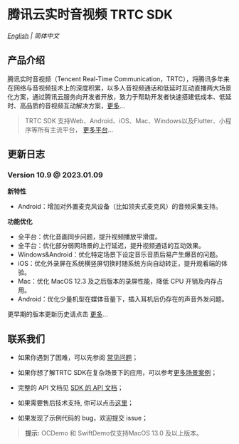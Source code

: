 # 腾讯云实时音视频 TRTC SDK

_[English](README.md) | 简体中文_

## 产品介绍

腾讯实时音视频（Tencent Real-Time Communication，TRTC），将腾讯多年来在网络与音视频技术上的深度积累，以多人音视频通话和低延时互动直播两大场景化方案，通过腾讯云服务向开发者开放，致力于帮助开发者快速搭建低成本、低延时、高品质的音视频互动解决方案，[更多](https://cloud.tencent.com/document/product/647/16788)...

> TRTC SDK 支持Web、Android、iOS、Mac、Windows以及Flutter、小程序等所有主流平台， [更多平台](https://github.com/LiteAVSDK?q=TRTC_&type=all&sort=)...

## 更新日志
### Version 10.9 @ 2023.01.09

**新特性**

- Android：增加对外置麦克风设备（比如领夹式麦克风）的音频采集支持。

**功能优化**

- 全平台：优化音画同步问题，提升视频播放平滑度。
- 全平台：优化部分弱网场景的上行延迟，提升视频通话的互动效果。
- Windows&Android：优化特定场景下设定音乐音质后易产生爆音的问题。
- iOS：优化外录屏在系统横竖屏切换时随系统方向自动转正，提升观看端的体验。
- Mac：优化 MacOS 12.3 及之后版本的录屏性能，降低 CPU 开销及内存占用。
- Android：优化少量机型在媒体音量下，插入耳机后仍存在的声音外发问题。

更早期的版本更新历史请点击  [更多](https://cloud.tencent.com/document/product/647/46907)...


## 联系我们
- 如果你遇到了困难，可以先参阅 [常见问题](https://cloud.tencent.com/document/product/647/43018)；

- 如果你想了解TRTC SDK在复杂场景下的应用，可以参考[更多场景案例](https://cloud.tencent.com/document/product/647/57486)；

- 完整的 API 文档见 [SDK 的 API 文档](https://cloud.tencent.com/document/product/647/32258)；
- 如果需要售后技术支持, 你可以点击[这里](https://cloud.tencent.com/document/product/647/19906)；
- 如果发现了示例代码的 bug，欢迎提交 issue；

>**提示:** 
> OCDemo 和 SwiftDemo仅支持MacOS 13.0 及以上版本。 